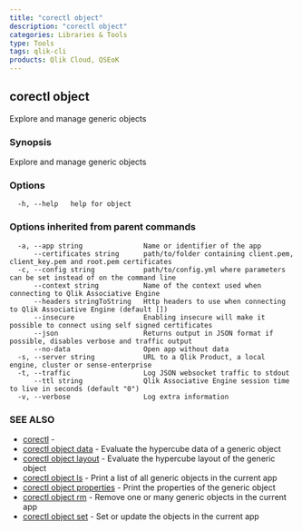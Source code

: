 ```yaml
---
title: "corectl object"
description: "corectl object"
categories: Libraries & Tools
type: Tools
tags: qlik-cli
products: Qlik Cloud, QSEoK
---
```

## corectl object

Explore and manage generic objects

### Synopsis

Explore and manage generic objects

### Options

```
  -h, --help   help for object
```

### Options inherited from parent commands

```
  -a, --app string               Name or identifier of the app
      --certificates string      path/to/folder containing client.pem, client_key.pem and root.pem certificates
  -c, --config string            path/to/config.yml where parameters can be set instead of on the command line
      --context string           Name of the context used when connecting to Qlik Associative Engine
      --headers stringToString   Http headers to use when connecting to Qlik Associative Engine (default [])
      --insecure                 Enabling insecure will make it possible to connect using self signed certificates
      --json                     Returns output in JSON format if possible, disables verbose and traffic output
      --no-data                  Open app without data
  -s, --server string            URL to a Qlik Product, a local engine, cluster or sense-enterprise
  -t, --traffic                  Log JSON websocket traffic to stdout
      --ttl string               Qlik Associative Engine session time to live in seconds (default "0")
  -v, --verbose                  Log extra information
```

### SEE ALSO

* [corectl](/commands/corectl)	 - 
* [corectl object data](/commands/corectl_object_data)	 - Evaluate the hypercube data of a generic object
* [corectl object layout](/commands/corectl_object_layout)	 - Evaluate the hypercube layout of the generic object
* [corectl object ls](/commands/corectl_object_ls)	 - Print a list of all generic objects in the current app
* [corectl object properties](/commands/corectl_object_properties)	 - Print the properties of the generic object
* [corectl object rm](/commands/corectl_object_rm)	 - Remove one or many generic objects in the current app
* [corectl object set](/commands/corectl_object_set)	 - Set or update the objects in the current app

